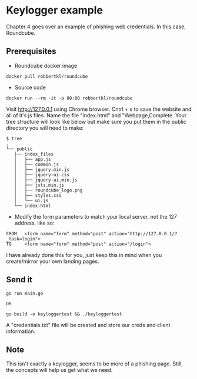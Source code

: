 # Keylogger example

Chapter 4 goes over an example of phishing web credentials. In this case, Roundcube.

## Prerequisites

* Roundcube docker image
```
docker pull robbertkl/roundcube
```

* Source code
```
docker run --rm -it -p 80:80 robbertkl/roundcube
```
Visit http://127.0.0.1 using Chrome browser. Cntrl + s to save the website and all of it's js files.
Name the file "index.html" and "Webpage,Complete. Your tree structure will look like below
but make sure you put them in the public directory you will need to make:
```
$ tree 
.
└── public
   ├── index_files
   │   ├── app.js
   │   ├── common.js
   │   ├── jquery.min.js
   │   ├── jquery-ui.css
   │   ├── jquery-ui.min.js
   │   ├── jstz.min.js
   │   ├── roundcube_logo.png
   │   ├── styles.css
   │   └── ui.js
   └── index.html

```

* Modify the form parameters to match your local server, not the 127 address, like so:
```
FROM   <form name="form" method="post" action="http://127.0.0.1/?_task=login">
TO     <form name="form" method="post" action="/login">
```
I have already done this for you, just keep this in mind when you create/mirror your own landing pages.

## Send it

```
go run main.go

OR

go build -o keyloggertest && ./keyloggertest
```

A "credentials.txt" file will be created and store our creds and client information.

## Note

This isn't exactly a keylogger, seems to be more of a phishing page. Still, the concepts
will help us get what we need.

